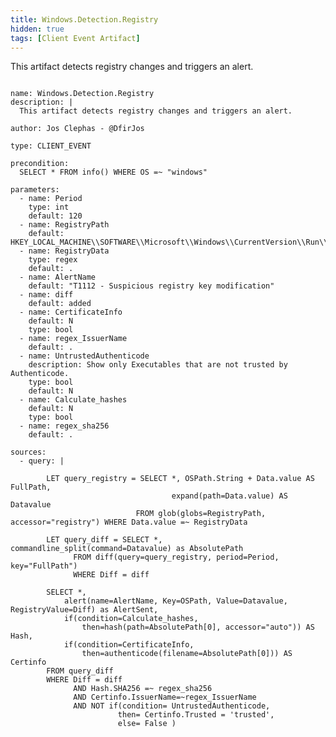 ```yaml
---
title: Windows.Detection.Registry
hidden: true
tags: [Client Event Artifact]
---
```


This artifact detects registry changes and triggers an alert. 


<pre><code class="language-yaml">
name: Windows.Detection.Registry
description: |
  This artifact detects registry changes and triggers an alert. 

author: Jos Clephas - @DfirJos

type: CLIENT_EVENT

precondition:
  SELECT * FROM info() WHERE OS =~ &quot;windows&quot;

parameters:
  - name: Period
    type: int
    default: 120
  - name: RegistryPath
    default: HKEY_LOCAL_MACHINE\\SOFTWARE\\Microsoft\\Windows\\CurrentVersion\\Run\\*
  - name: RegistryData
    type: regex
    default: .
  - name: AlertName
    default: &quot;T1112 - Suspicious registry key modification&quot;
  - name: diff
    default: added
  - name: CertificateInfo
    default: N
    type: bool
  - name: regex_IssuerName
    default: .
  - name: UntrustedAuthenticode
    description: Show only Executables that are not trusted by Authenticode.
    type: bool
    default: N
  - name: Calculate_hashes
    default: N
    type: bool
  - name: regex_sha256
    default: .

sources:
  - query: |

        LET query_registry = SELECT *, OSPath.String + Data.value AS FullPath, 
                                    expand(path=Data.value) AS Datavalue
                            FROM glob(globs=RegistryPath, accessor=&quot;registry&quot;) WHERE Data.value =~ RegistryData

        LET query_diff = SELECT *, commandline_split(command=Datavalue) as AbsolutePath
              FROM diff(query=query_registry, period=Period, key=&quot;FullPath&quot;)
              WHERE Diff = diff

        SELECT *,
            alert(name=AlertName, Key=OSPath, Value=Datavalue, RegistryValue=Diff) as AlertSent,
            if(condition=Calculate_hashes,
                then=hash(path=AbsolutePath[0], accessor=&quot;auto&quot;)) AS Hash,
            if(condition=CertificateInfo,
                then=authenticode(filename=AbsolutePath[0])) AS Certinfo
        FROM query_diff 
        WHERE Diff = diff  
              AND Hash.SHA256 =~ regex_sha256 
              AND Certinfo.IssuerName=~regex_IssuerName
              AND NOT if(condition= UntrustedAuthenticode,
                        then= Certinfo.Trusted = &#x27;trusted&#x27;,
                        else= False )

</code></pre>

